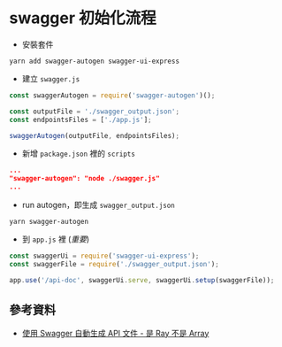 # swagger 初始化流程

- 安裝套件

```
yarn add swagger-autogen swagger-ui-express
```

- 建立 `swagger.js`

```js
const swaggerAutogen = require('swagger-autogen')();

const outputFile = './swagger_output.json';
const endpointsFiles = ['./app.js'];

swaggerAutogen(outputFile, endpointsFiles);
```

- 新增 `package.json` 裡的 `scripts`

```json
...
"swagger-autogen": "node ./swagger.js"
...
```

- run autogen，即生成 `swagger_output.json`

```
yarn swagger-autogen
```

- 到 `app.js` 裡 (_重要_)

```js
const swaggerUi = require('swagger-ui-express');
const swaggerFile = require('./swagger_output.json');

app.use('/api-doc', swaggerUi.serve, swaggerUi.setup(swaggerFile));
```

## 參考資料

- [使用 Swagger 自動生成 API 文件 - 是 Ray 不是 Array](https://israynotarray.com/nodejs/20201229/1974873838/)
